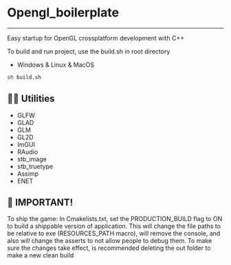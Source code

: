# Opengl_boilerplate

---

Easy startup for OpenGL crossplatform development with C++

To build and run project, use the build.sh in root directory

- Windows & Linux & MacOS
```bash
sh build.sh
```

## 👨‍💻 Utilities
- GLFW
- GLAD
- GLM
- GL2D
- ImGUI
- RAudio
- stb_image
- stb_truetype
- Assimp
- ENET

## 💬 IMPORTANT!
  To ship the game: 
  In Cmakelists.txt, set the PRODUCTION_BUILD flag to ON to build a shippable version of application. This will change the file paths to be relative to exe (RESOURCES_PATH macro), will remove the console, and also will change the asserts to not allow people to debug them. To make sure the changes take effect, is recommended deleting the out folder to make a new clean build
